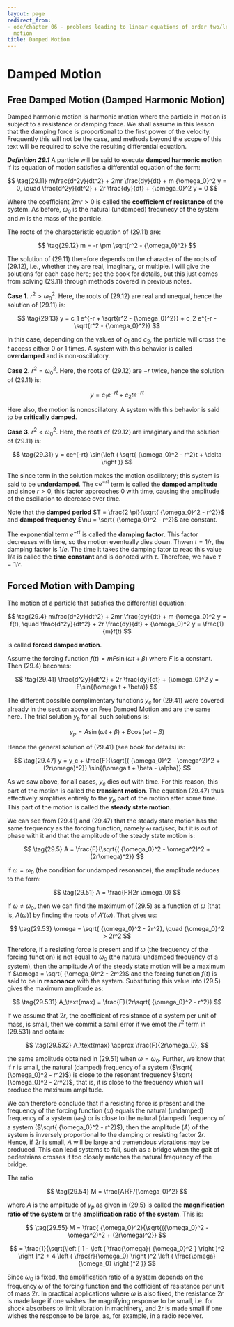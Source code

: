```yaml
---
layout: page
redirect_from:
- ode/chapter 06 - problems leading to linear equations of order two/lesson 29 - damped
  motion
title: Damped Motion
---
```


# Damped Motion

## Free Damped Motion (Damped Harmonic Motion)

Damped harmonic motion is harmonic motion where the particle in motion is subject to a resistance or damping force. We shall assume in this lesson that the damping force is proportional to the first power of the velocity. Frequently this will not be the case, and methods beyond the scope of this text will be required to solve the resulting differential equation.

***Definition 29.1*** A particle will be said to execute **damped harmonic motion** if its equation of motion satisfies a differential equation of the form:

$$ \tag{29.11} m\frac{d^2y}{dt^2} + 2mr \frac{dy}{dt} + m {\omega_0}^2 y = 0, \quad \frac{d^2y}{dt^2} + 2r \frac{dy}{dt} + {\omega_0}^2 y = 0 $$

Where the coefficient $2mr > 0$ is called the **coefficient of resistance** of the system. As before, $\omega_0$ is the natural (undamped) frequnecy of the system and $m$ is the mass of the particle.

The roots of the characteristic equation of $(29.11)$ are:

$$ \tag{29.12} m = -r \pm \sqrt{r^2 - {\omega_0}^2} $$

The solution of $(29.11)$ therefore depends on the character of the roots of $(29.12)$, i.e., whether they are real, imaginary, or multiple. I will give the solutions for each case here; see the book for details, but this just comes from solving $(29.11)$ through methods covered in previous notes.

**Case 1.** $r^2 > {\omega_0}^2$. Here, the roots of $(29.12)$ are real and unequal, hence the solution of $(29.11)$ is:

$$ \tag{29.13} y =  c_1 e^{-r + \sqrt{r^2 - {\omega_0}^2}} + c_2 e^{-r - \sqrt{r^2 - {\omega_0}^2}} $$

In this case, depending on the values of $c_1$ and $c_2$, the particle will cross the $t$ access either $0$ or $1$ times. A system with this behavior is called **overdamped** and is non-oscillatory.

**Case 2.** $r^2 = {\omega_0}^2$. Here, the roots of $(29.12)$ are $-r$ twice, hence the solution of $(29.11)$ is:

$$ \tag{29.2} y = c_1 e^{-rt} + c_2 t e^{-rt} $$

Here also, the motion is nonoscillatory. A system with this behavior is said to be **critically damped**.

**Case 3.** $r^2 < {\omega_0}^2$. Here, the roots of $(29.12)$ are imaginary and the solution of $(29.11)$ is:

$$ \tag{29.31} y = ce^{-rt} \sin{\left ( \sqrt{ {\omega_0}^2 - r^2}t + \delta \right )} $$

The since term in the solution makes the motion oscillatory; this system is said to be **underdamped**.  The $ce^{-rt}$ term is called the **damped amplitude** and since $r > 0$, this factor approaches 0 with time, causing the amplitude of the oscillation to decrease over time.

Note that the **damped period** $T = \frac{2 \pi}{\sqrt{ {\omega_0}^2 - r^2}}$ and **damped frequency** $\nu =  \sqrt{ {\omega_0}^2 - r^2}$ are constant.

The exponential term $e^{-rt}$ is called the **damping factor**. This factor decreases with time, so the motion eventually dies down. Thwen $t = 1/r$, the damping factor is $1/e$. The time it takes the damping fator to reac this value $1/e$ is called the **time constant** and is donoted with $\tau$. Therefore, we have $\tau = 1/r$.

## Forced Motion with Damping

The motion of a particle that satisfies the differential equation:

$$ \tag{29.4} m\frac{d^2y}{dt^2} + 2mr \frac{dy}{dt} + m {\omega_0}^2 y = f(t), \quad \frac{d^2y}{dt^2} + 2r \frac{dy}{dt} + {\omega_0}^2 y = \frac{1}{m}f(t) $$

is called **forced damped motion**.

Assume the forcing function $f(t) = mF\sin{(\omega t + \beta)}$ where $F$ is a constant. Then $(29.4)$ becomes:

$$ \tag{29.41} \frac{d^2y}{dt^2} + 2r \frac{dy}{dt} + {\omega_0}^2 y = F\sin{(\omega t + \beta)} $$

The different possible complimentary functions $y_c$ for $(29.41)$ were covered already in the section above on Free Damped Motion and are the same here. The trial solution $y_p$ for all such solutions is:

$$ \tag{29.42} y_p = A\sin{(\omega t + \beta)} + B\cos{(\omega t + \beta)} $$

Hence the general solution of $(29.41)$ (see book for details) is:

$$ \tag{29.47} y = y_c + \frac{F}{\sqrt{( {\omega_0}^2 - \omega^2)^2 + (2r\omega)^2}} \sin{(\omega t + \beta - \alpha)} $$

As we saw above, for all cases, $y_c$ dies out with time. For this reason, this part of the motion is called the **transient motion**. The equation $(29.47)$ thus effectively simplifies entirely to the $y_p$ part of the motion after some time. This part of the motion is called the **steady state motion**.

We can see from $(29.41)$ and $(29.47)$ that the steady state motion has the same frequency as the forcing function, namely $\omega$ rad/sec, but it is out of phase with it and that the amplitude of the steady state motion is:

$$ \tag{29.5} A = \frac{F}{\sqrt{( {\omega_0}^2 - \omega^2)^2 + (2r\omega)^2}} $$

if $\omega = \omega_0$ (the condition for undamped resonance), the amplitude reduces to the form:

$$ \tag{29.51} A = \frac{F}{2r \omega_0} $$

If $\omega \neq \omega_0$, then we can find the maximum of $(29.5)$ as a function of $\omega$ [that is, $A(\omega)$] by finding the roots of $A'(\omega)$. That gives us:

$$ \tag{29.53} \omega = \sqrt{ {\omega_0}^2 - 2r^2}, \quad {\omega_0}^2 > 2r^2 $$

Therefore, if a resisting force is present and if $\omega$ (the frequency of the forcing function) is not equal to $\omega_0$ (the natural undamped frequency of a system), then the amplitude $A$ of the steady state motion will be a maximum if $\omega = \sqrt{ {\omega_0}^2 - 2r^2}$ and the forcing function $f(t)$ is said to be in **resonance** with the system. Substituting this value into $(29.5)$ gives the maximum amplitude as:

$$ \tag{29.531} A_\text{max} = \frac{F}{2r\sqrt{ {\omega_0}^2 - r^2}} $$

If we assume that $2r$, the coefficient of resistance of a system per unit of mass, is small, then we commit a samll error if we emot the $r^2$ term in $(29.531)$ and obtain:

$$ \tag{29.532} A_\text{max} \approx \frac{F}{2r\omega_0}, $$

the same amplitude obtained in $(29.51)$ when $\omega = \omega_0$. Further, we know that if $r$ is small, the natural (damped) frequency of a system ($\sqrt{ {\omega_0}^2 - r^2}$) is close to the resonant frequency $\sqrt{ {\omega_0}^2 - 2r^2}$, that is, it is close to the frequency which will produce the maximum amplitude.

We can therefore conclude that if a resisting force is present and the frequency of the forcing function ($\omega$) equals the natural (undamped) frequency of a system ($\omega_0$) or is close to the natural (damped) frequency of a system ($\sqrt{ {\omega_0}^2 - r^2}$), then the amplitude ($A$) of the system is inversely proportional to the damping or resisting factor $2r$. Hence, if $2r$ is small, $A$ will be large and tremendous vibrations may be produced. This can lead systems to fail, such as a bridge when the gait of pedestrians crosses it too closely matches the natural frequency of the bridge.


The ratio

$$ \tag{29.54} M = \frac{A}{F/{\omega_0}^2} $$

where $A$ is the amplitude of $y_p$ as given in $(29.5)$ is called the **magnification ratio of the system** or the **amplification ratio of the system**. This is:

$$ \tag{29.55} M = \frac{ {\omega_0}^2}{\sqrt{({\omega_0}^2 - \omega^2)^2 + (2r\omega)^2}} $$

$$ = \frac{1}{\sqrt{\left [ 1 - \left ( \frac{\omega}{ {\omega_0}^2 } \right )^2 \right ]^2  + 4 \left ( \frac{r}{\omega_0} \right )^2 \left ( \frac{\omega}{\omega_0} \right )^2 }} $$

Since $\omega_0$ is fixed, the amplification ratio of a system depends on the frequency $\omega$ of the forcing function and the cofficient of resistance per unit of mass $2r$. In practical applications where $\omega$ is also fixed, the resistance $2r$ is made large if one wishes the magnifying response to be small, i.e. for shock absorbers to limit vibration in machinery, and $2r$ is made small if one wishes the response to be large, as, for example, in a radio receiver.

